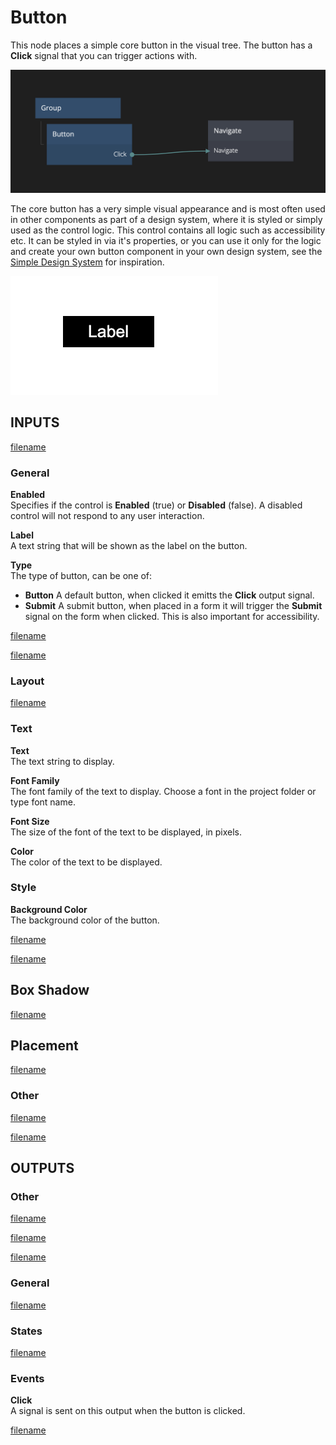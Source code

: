 # Button

This node places a simple core button in the visual tree. The button has a **Click** signal that you can trigger actions with.

![](./button.png ':class=img-size-l')

The core button has a very simple visual appearance and is most often used in other components as part of a design system, where it is styled or simply used as the control logic. This control contains all logic such as accessibility etc. It can be styled in via it's properties, or you can use it only for the logic and create your own button component in your own design system, see the [Simple Design System](/modules/sds-v3/) for inspiration.

![](./button-1.png ':class=img-size-s')

## INPUTS

[filename](./margin-and-padding.md ':include')

### General

**Enabled**  
Specifies if the control is **Enabled** (true) or **Disabled** (false). A disabled control will not respond to any user interaction.

**Label**  
A text string that will be shown as the label on the button.

**Type**  
The type of button, can be one of:

- **Button** A default button, when clicked it emitts the **Click** output signal.
- **Submit** A submit button, when placed in a form it will trigger the **Submit** signal on the form when clicked. This is also important for accessibility.

[filename](./alignment.md ':include')

[filename](./size-mode-and-dimensions.md ':include')

### Layout

[filename](./position.md ':include')

### Text

**Text**  
The text string to display.

**Font Family**  
The font family of the text to display. Choose a font in the project folder or type font name.

**Font Size**  
The size of the font of the text to be displayed, in pixels.

**Color**  
The color of the text to be displayed.

### Style

**Background Color**  
The background color of the button.

[filename](./visibility-styles.md ':include')

[filename](./bg-and-border-styles.md ':include')

## Box Shadow

[filename](./box-shadow-styles.md ':include')

## Placement  

[filename](./placement-styles.md ':include')


### Other

[filename](./pointer-events-and-mounted.md ':include')


[filename](../advanced-style.md ':include')


## OUTPUTS

### Other  
[filename](./child-index-and-this-outputs.md ':include')

[filename](./bounding-box-outputs.md ':include')

[filename](./mounted-outputs.md ':include')

### General  
[filename](./control-id-output.md ':include')

### States   

[filename](./control-states-outputs.md ':include')

### Events

**Click**  
A signal is sent on this output when the button is clicked.

[filename](./control-events-outputs.md ':include')

